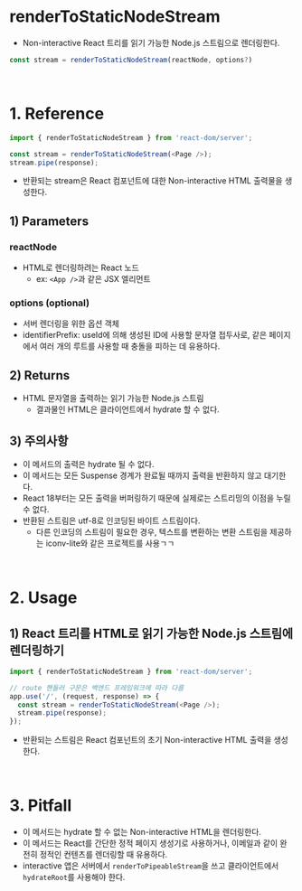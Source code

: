 # renderToStaticNodeStream
- Non-interactive React 트리를 읽기 가능한 Node.js 스트림으로 렌더링한다.

```js
const stream = renderToStaticNodeStream(reactNode, options?)
```

<br/>

# 1. Reference

```js
import { renderToStaticNodeStream } from 'react-dom/server';

const stream = renderToStaticNodeStream(<Page />);
stream.pipe(response);
```

- 반환되는 stream은 React 컴포넌트에 대한 Non-interactive HTML 출력물을 생성한다.

## 1) Parameters
### reactNode
- HTML로 렌더링하려는 React 노드
    - ex: `<App />`과 같은 JSX 엘리먼트

### options (optional)
- 서버 렌더링을 위한 옵션 객체
- identifierPrefix: useId에 의해 생성된 ID에 사용할 문자열 접두사로, 같은 페이지에서 여러 개의 루트를 사용할 때 충돌을 피하는 데 유용하다.

## 2) Returns
- HTML 문자열을 출력하는 읽기 가능한 Node.js 스트림
  - 결과물인 HTML은 클라이언트에서 hydrate 할 수 없다.

## 3) 주의사항
- 이 메서드의 출력은 hydrate 될 수 없다.
- 이 메서드는 모든 Suspense 경계가 완료될 때까지 출력을 반환하지 않고 대기한다.
- React 18부터는 모든 출력을 버퍼링하기 때문에 실제로는 스트리밍의 이점을 누릴 수 없다.
- 반환된 스트림은 utf-8로 인코딩된 바이트 스트림이다.
    - 다른 인코딩의 스트림이 필요한 경우, 텍스트를 변환하는 변환 스트림을 제공하는 iconv-lite와 같은 프로젝트를 사용ㄱㄱ

<br/>

# 2. Usage
## 1) React 트리를 HTML로 읽기 가능한 Node.js 스트림에 렌더링하기

```js
import { renderToStaticNodeStream } from 'react-dom/server';

// route 핸들러 구문은 백엔드 프레임워크에 따라 다름
app.use('/', (request, response) => {
  const stream = renderToStaticNodeStream(<Page />);
  stream.pipe(response);
});
```

- 반환되는 스트림은 React 컴포넌트의 초기 Non-interactive HTML 출력을 생성한다.

<br/>

# 3. Pitfall
- 이 메서드는 hydrate 할 수 없는 Non-interactive HTML을 렌더링한다.
- 이 메서드는 React를 간단한 정적 페이지 생성기로 사용하거나, 이메일과 같이 완전히 정적인 컨텐츠를 렌더링할 때 유용하다.
- interactive 앱은 서버에서 `renderToPipeableStream`을 쓰고 클라이언트에서 `hydrateRoot`를 사용해야 한다.